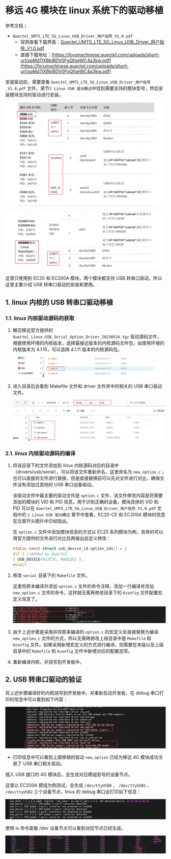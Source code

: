 # 移远 4G 模块在 linux 系统下的驱动移植

参考文档；
- `Quectel_UMTS_LTE_5G_Linux_USB_Driver_用户指导_V1.0.pdf`
    - 官网查看下载界面：[Quectel_UMTS_LTE_5G_Linux_USB_Driver_用户指导_V1.0.pdf](https://www.quectel.com.cn/download/quectel_umts_lte_5g_linux_usb_driver_%e7%94%a8%e6%88%b7%e6%8c%87%e5%af%bc_v1-0)
    - 直接下载地址：[https://forumschinese.quectel.com/uploads/short-url/xpMd7lXBklBDV0FgQfqeWC4a3kw.pdf](https://forumschinese.quectel.com/uploads/short-url/xpMd7lXBklBDV0FgQfqeWC4a3kw.pdf)

安装驱动前，需要查看 `Quectel_UMTS_LTE_5G_Linux_USB_Driver_用户指导_V1.0.pdf` 文件，章节`2 Linux USB 驱动概述`中找到需要支持的模块型号，然后安装模块支持的驱动进行安装。

![linux系统下的驱动移植0-1](png/linux系统下的驱动移植0-1.png) 

![linux系统下的驱动移植0-2](png/linux系统下的驱动移植0-2.png)

这里只使用到 EC20 和 EC200A 模块，两个模块都支持 USB 转串口驱动，所以这里主要介绍 USB 转串口驱动的安装和使用。

## 1. linux 内核的 USB 转串口驱动移植
### 1.1. linux 内核驱动源码的获取
1. 解压移远官方提供的 `Quectel_Linux_USB_Serial_Option_Driver_20230524.tgz` 驱动源码文件，根据使用环境的内核版本，选择最接近版本的内核源码文件包，如使用环境的内核版本为 4.1.15，可以选择 4.1.11 版本的内核源码包。

    ![linux系统下的驱动移植1-1](png/linux系统下的驱动移植1-1.png)

2. 进入目录后会看到 Makefile 文件和 driver 文件夹中的相关的 USB 串口驱动文件。

    ![linux系统下的驱动移植1-2](png/linux系统下的驱动移植1-2.png)

### 2.1. linux 内核驱动源码的编译
1. 将该目录下的文件添加到 linux 内核源码对应的目录中（drivers/usb/serial），可以将该文件重新命名，这里命名为 `new_option.c`；也可以直接将文件进行替换，但是直接替换前可以先对文件进行对比，确保文件没有添加过其他的 USB 串口设备驱动。

    该驱动文件中最主要的驱动文件是 `option.c` 文件，该文件修改内容是将需要添加的模块的 VID 和 PID 信息。用于识别正确的设备，模块具体的 VID 和 PID 可以在 `Quectel_UMTS_LTE_5G_Linux_USB_Driver_用户指导_V1.0.pdf` 文档中的 `2 Linux USB 驱动概述` 章节中查看，EC20-CE 和 EC200A 模块的信息在文章开头图片中已经指出。

    在 `option.c` 文件中添加模块信息的方式以 EC25 系列模块为例，具体的可以用官方提供的文件进行对比后再做出自定义修改：
    ```C
    static const struct usb_device_id option_ids[] = {
    #if 1 //Added by Quectel
    { USB_DEVICE(0x2C7C, 0x0125) },
    #endif
    ```

2. 修改 `serial` 目录下的 `Makefile` 文件。
    
    这里将原本编译并添加 `option.c` 文件的命令注释，添加一行编译并添加 `new_option.c` 文件的命令，这样就无需再修改目录下的 `Kconfig` 文件配置宏定义信息了。

    ![linux系统下的驱动移植1-3](png/linux系统下的驱动移植1-3.png)

3. 由于上述步骤是采用并将原来编译的 `option.c` 的宏定义处直接替换为编译 `new_option.c` 文件的方式，所以无需再修改上级目录中是 `Makefile` 和 `Kconfig` 文件。如果采用新增宏定义的方式进行编译，则需要在本级以及上级目录中的 `Makefile` 和 `Kconfig` 文件中新增对应的配置选项。

4. 重新编译内核，并烧写到开发板中。


## 2. USB 转串口驱动的验证
将上述步骤编译好的内核烧写到开发板中，并重新启动开发板，在 debug 串口打印的信息中可以看到如下内容：

![移远4G模块的驱动验证1](png/linux系统下的驱动移植2-1.png)

- 打印信息中可以看到上面移植的驱动 `new_option` 已经为移远 4G 模块成功注册了 USB 串口相关驱动。

插入 USB 接口的 4G 模块后，会生成对应模组型号的设备节点。

这里以 EC200A 模组为例测试，会生成 `/dev/ttyUSB0` 、 `/dev/ttyUSB1` 、 `/dev/ttyUSB2` 三个设备节点，linux 的 debug 串口会打印如下信息：

![移远4G模块的驱动验证2](png/linux系统下的驱动移植2-2.png)

使用 ls 命令查看 /dev 设备节点可以看到对应节点已经生成。

![移远4G模块的驱动验证3](png/linux系统下的驱动移植2-3.png)
